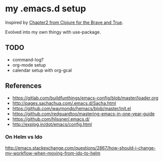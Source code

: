 # my .emacs.d setup #

Inspired by [Chapter2 from Clojure for the Brave and True](http://www.braveclojure.com/basic-emacs/). 

Evolved into my own thingy with use-package. 

## TODO ##
* command-log?
* org-mode setup
* calendar setup with org-gcal
## References ##
* https://gitlab.com/buildfunthings/emacs-config/blob/master/loader.org
* http://pages.sachachua.com/.emacs.d/Sacha.html
* https://github.com/waymondo/hemacs/blob/master/init.el
* https://github.com/redguardtoo/mastering-emacs-in-one-year-guide
* https://github.com/hlissner/.emacs.d/
* http://explog.in/dot/emacs/config.html
### On Helm vs Ido ###
http://emacs.stackexchange.com/questions/2867/how-should-i-change-my-workflow-when-moving-from-ido-to-helm
